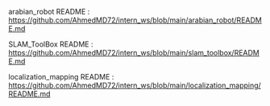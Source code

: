 arabian_robot README : https://github.com/AhmedMD72/intern_ws/blob/main/arabian_robot/README.md

SLAM_ToolBox README :  https://github.com/AhmedMD72/intern_ws/blob/main/slam_toolbox/README.md

localization_mapping README :  https://github.com/AhmedMD72/intern_ws/blob/main/localization_mapping/README.md